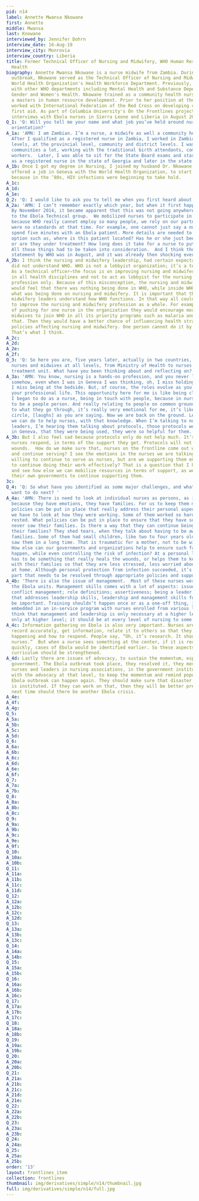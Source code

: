 ```yaml
---
pid: n14
label: Annette Mwansa Nkowane
first: Annette
middle: Mwansa
last: Knowane
interviewed_by: Jennifer Dohrn
interview_date: 16-Aug-19
interview_city: Monrovia
interview_country: Liberia
title: Former Technical Officer of Nursing and Midwifery, WHO Human Resources for
  Health
biography: Annette Mwansa Nkowane is a nurse midwife from Zambia. During the Ebola
  outbreak, Nkowane served as the Technical Officer of Nursing and Midwifery in the
  World Health Organization's Health Workforce Department. Previously, she worked
  with other WHO departments including Mental Health and Substance Dependence and
  Gender and Women's Health. Nkowane trained as a community health nurse before completing
  a masters in human resource development. Prior to her position at the WHO, Nkowane
  worked with International Federation of the Red Cross on developing community-based
  first aid. As part of Columbia University's On the Frontlines project, Nkowane conducted
  interviews with Ebola nurses in Sierra Leone and Liberia in August 2019.
Q_1: 'Q: Will you tell me your name and what job you’ve held around nursing, your
  orientation?'
A_1a: 'AMN: I am Zambian. I’m a nurse, a midwife as well a community health nurse.
  After I qualified as a registered nurse in Zambia, I worked in Zambia at different
  levels, at the provincial level, community and district levels. I was involved in
  communities a lot, working with the traditional birth attendants, community health
  workers.  Later, I was able to sit for the State Board exams and started working
  as a registered nurse in the state of Georgia and later in the state of Illinois.'
A_1b: Once I got my degree in Nursing, I joined my husband Dr. Nkowane who had been
  offered a job in Geneva with the World Health Organization, to start an AIDS program,
  because in the ’80s, HIV infections were beginning to take hold.
A_1c: 
A_1d: 
A_1e: 
Q_2: 'Q: I would like to ask you to tell me when you first heard about Ebola.'
A_2a: 'AMN: I can’t remember exactly which year, but when it first happened in Uganda. 
  By November 2014, it became apparent that this was not going anywhere.  I was attached
  to the Ebola Technical group.  We mobilized nurses to participate in the Ebola response,
  because WHO really cannot employ so many people, we rely on our partners.  There
  were no standards at that time. For example, one cannot just say a nurse should
  spend five minutes with an Ebola patient. More details are needed to offer the best
  option such as, where is this patient located? Has he or she just been admitted,
  or are they under treatment? How long does it take for a nurse to put on the PPE?
  All those things had to be taken into consideration.  And I think the first even
  statement by WHO was in August, and it was already then shocking everyone.'
A_2b: I think the nursing and midwifery leadership, had certain expectations, and
  did not understand WHO. WHO is not a lobbyist organization; it’s a technical organization.
  As a technical officer—the focus is on improving nursing and midwifery services
  in all health disciplines and not to act as lobbyist for the nursing and midwifery
  profession only. Because of this misconception, the nursing and midwifery community
  would feel that there was nothing being done in WHO, while inside WHO it was clear
  what was being done on nursing and midwifery. It is important that the nursing and
  midwifery leaders understand how WHO functions. In that way all could work better
  to improve the nursing and midwifery profession as a whole. For example, instead
  of pushing for one nurse in the organization they would encourage more nurses and
  midwives to join WHO in all its priority programs such as malaria and TB and all
  that. Then they would have a better chance of influencing health strategies and
  policies affecting nursing and midwifery. One person cannot do it by themselves.
  That’s what I think.
A_2c: 
A_2d: 
A_2e: 
A_2f: 
Q_3: 'Q: So here you are, five years later, actually in two countries, talking to
  nurses and midwives at all levels, from Ministry of Health to nurses in the Ebola
  treatment unit. What have you been thinking about and reflecting on? '
A_3a: 'AMN: You know, nursing is a hands-on profession, and you never lose it, and
  somehow, even when I was in Geneva I was thinking, oh, I miss holding a baby, or
  I miss being at the bedside. But, of course, the roles evolve as you progress in
  your professional life. This opportunity here for me is like being closer to what
  I began to do as a nurse, being in touch with people, because in nursing, you have
  to be a people person. And really relating to people on common ground, and listening
  to what they go through, it’s really very emotional for me, it’s like going full
  circle, [laughs] as you are saying. Now we are back on the ground. Let’s see what
  we can do to help nurses, with that knowledge. When I’m talking to nurses and nurse
  leaders, I’m hearing them talking about protocols, those protocols we developed
  in Geneva, that they were being used, they were so helpful for them.'
A_3b: But I also feel sad because protocols only do not help much. It’s really how
  nurses respond, in terms of the support they get. Protocols will not heal the emotional
  wounds.  How do we make sure that, nurses on the frontline come out with less scars
  and continue serving? I see the emotions in the nurses we are talking to. They are
  willing to continue to serve as nurses, but are we supporting them enough for them
  to continue doing their work effectively? That is a question that I have to answer,
  and see how else we can mobilize resources in terms of support, as well as from
  their own governments to continue supporting them.
3c: 
Q_4: 'Q: So what have you identified as some major challenges, and what would you
  want to do next? '
A_4a: 'AMN: There is need to look at individual nurses as persons, as individuals,
  because they have emotions, they have families. For us to keep them motivated, what
  policies can be put in place that really address their personal aspects? For example,
  we have to look at how they were working. Some of them worked so hard, they never
  rested. What policies can be put in place to ensure that they have some rest? They
  never saw their families. Is there a way that they can continue being in touch with
  their families? They shed tears, when they talk about having to be away from their
  families. Some of them had small children, like two to four years old. They never
  saw them in a long time. That is traumatic for a mother, not to be with their child.
  How else can our governments and organizations help to ensure such family interaction
  happen, while even controlling the risk of infection? At a personal level, there
  has to be something that really heals the wounds, or helps them to keep in touch
  with their families so that they are less stressed, less worried about what is happening
  at home. Although personal protection from infection succeeded, it’s that emotional
  part that needs to be resolved through appropriate policies and support.'
A_4b: 'There is also the issue of management.  Most of these nurses were really running
  the Ebola units. Management skills comes with a lot of aspects: issues of communication;
  conflict management; role definitions; assertiveness; being a leader. A program
  that addresses leadership skills, leadership and management skills for nurses would
  be important. Training shouldn’t happen once or as a one-off thing, it should be
  embedded in an in-service program with nurses enrolled from various levels. We always
  think that management and leadership is only necessary at a higher level. It’s not
  only at higher level; it should be at every level of nursing to some extent. '
A_4c: Information gathering on Ebola is also very important. Nurses are supposed to
  record accurately, get information, relate it to others so that they know what is
  happening and how to respond. People say, “Oh, it’s research. It should not be for
  nurses.”  But when a nurse sees something at the center, if it is recorded and reported
  quickly, cases of Ebola would be identified earlier. So these aspects in the training
  curriculum should be strengthened. 
A_4d: Lastly there are issues of advocacy, to sustain the momentum, especially with
  government. The Ebola outbreak took place, they resolved it, they moved on. But
  nurses and leaders in nursing associations, in the government institutions can continue
  with the advocacy at that level, to keep the momentum and remind populations that
  Ebola outbreak can happen again. They should make sure that disaster preparedness
  is instituted. If they can work on that, then they will be better prepared to respond
  next time should there be another Ebola crisis.
A_4e: 
A_4f: 
A_4g: 
Q_5: 
A_5a: 
A_5b: 
A_5c: 
A_5d: 
Q_6: 
A_6a: 
A_6b: 
A_6c: 
A_6d: 
A_6e: 
A_6f: 
Q_7: 
A_7a: 
A_7b: 
Q_8: 
A_8a: 
A_8b: 
A_8c: 
Q_9: 
A_9a: 
A_9b: 
A_9c: 
A_9e: 
A_9f: 
Q_10: 
A_10a: 
A_10b: 
Q_11: 
A_11a: 
A_11b: 
A_11c: 
A_11d: 
Q_12: 
A_12a: 
A_12b: 
A_12c: 
A_12d: 
Q_13: 
A_13a: 
A_13b: 
A_13c: 
Q_14: 
A_14a: 
A_14b: 
Q_15: 
A_15a: 
A_15b: 
Q_16: 
A_16a: 
A_16b: 
A_16c: 
Q_17: 
A_17a: 
A_17b: 
A_17c: 
Q_18: 
A_18a: 
A_18b: 
Q_19: 
A_19a: 
A_19b: 
Q_20: 
A_20a: 
A_20b: 
Q_21: 
A_21a: 
A_21b: 
A_21c: 
A_21d: 
A_21e: 
Q_22: 
A_22a: 
A_22b: 
Q_23: 
A_23a: 
A_23b: 
Q_24: 
A_24a: 
Q_25: 
A_25a: 
A_25b: 
order: '13'
layout: frontlines_item
collection: frontlines
thumbnail: img/derivatives/simple/n14/thumbnail.jpg
full: img/derivatives/simple/n14/full.jpg
---
```


